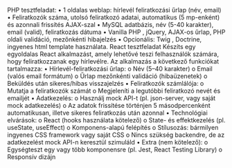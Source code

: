 PHP tesztfeladat:
• 1 oldalas weblap: hírlevél feliratkozási űrlap (név, email)
• Feliratkozók száma, utolsó feliratkozó adatai, automatikus (5 mp-enként) és azonnali frissítés AJAX-szal
• MySQL adatbázis, név (5-40 karakter), email (valid), feliratkozás dátuma
• Vanilla PHP , jQuery, AJAX-os űrlap, PHP oldali validáció, mezőnkénti hibajelzés
• Opcionális: Twig , Doctrine, ingyenes html template használata.
React tesztfeladat
Készíts egy egyoldalas React alkalmazást, amely lehetővé teszi felhasználók számára, hogy feliratkozzanak egy
hírlevélre. Az alkalmazás a következő funkciókat tartalmazza:
• Hírlevél-feliratkozási űrlap:
o Név (5–40 karakter)
o Email (valós email formátum)
o Űrlap mezőnkénti validáció (hibaüzenetek)
o Beküldés után sikeres/hibas visszajelzés
• Feliratkozók számlálója:
o Mutatja a feliratkozók számát
o Megjeleníti a legutóbbi feliratkozó nevét és emailjét
• Adatkezelés:
o Használj mock API-t (pl. json-server, vagy saját mock adatkezelés)
o Az adatok frissítése történjen 5 másodpercenként automatikusan, illetve sikeres feliratkozás után
azonnal
• Technológiai elvárások:
o React (hooks használata kötelező)
o State- és effektkezelés (pl. useState, useEffect)
o Komponens-alapú felépítés
o Stílusozás: bármilyen ingyenes CSS framework vagy saját CSS
o Nincs szükség backendre, de az adatkezelést mock API-n keresztül szimuláld
• Extra (nem kötelező):
o Egységteszt egy vagy több komponensre (pl. Jest, React Testing Library)
o Responsív dizájn